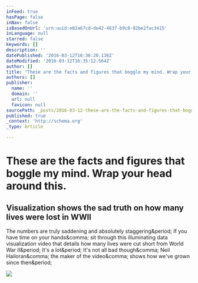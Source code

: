 ```yaml
---
inFeed: true
hasPage: false
inNav: false
isBasedOnUrl: 'urn:uuid:e02a67cd-de42-4637-b9c8-82be2fac3415'
inLanguage: null
starred: false
keywords: []
description: ''
datePublished: '2016-03-12T16:36:20.138Z'
dateModified: '2016-03-12T16:35:12.564Z'
author: []
title: "These are the facts and figures that boggle my mind. Wrap your head around this.\_"
authors: []
publisher:
  name: ''
  domain: ''
  url: null
  favicon: null
sourcePath: _posts/2016-03-12-these-are-the-facts-and-figures-that-boggle-my-mind-wrap-yo.md
published: true
_context: 'http://schema.org'
_type: Article

---
```

# These are the facts and figures that boggle my mind. Wrap your head around this. 

<article style=""><h1>Visualization shows the sad truth on how many lives were lost in WWII</h1><p>The numbers are truly saddening and absolutely staggering&amp;period; If you have time on your hands&amp;comma; sit through this illuminating data visualization video that details how many lives were cut short from World War II&amp;period; It's a lot&amp;period; It's not all bad though&amp;comma; Neil Hailoran&amp;comma; the maker of the video&amp;comma; shows how we've grown since then&amp;period;</p><img src="https://i.kinja-img.com/gawker-media/image/upload/s--vZmVqQ0r--/c_fill,fl_progressive,g_north,h_358,q_80,w_636/wevht0bjcgs9isl9oevh.png" /></article>